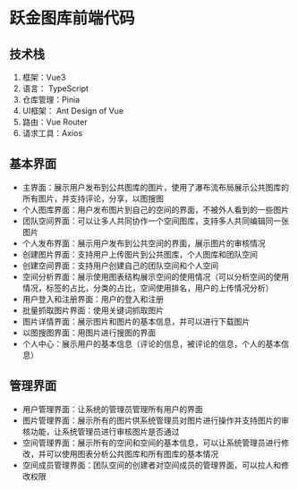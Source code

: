 # 跃金图库前端代码

## 技术栈

1. 框架：Vue3
2. 语言： TypeScript
3. 仓库管理：Pinia
4. UI框架： Ant Design of Vue
5. 路由：Vue Router
6. 请求工具：Axios

## 基本界面

- 主界面：展示用户发布到公共图库的图片，使用了瀑布流布局展示公共图库的所有图片，并支持评论，分享，以图搜图
- 个人图库界面：用户发布图片到自己的空间的界面，不被外人看到的一些图片
- 团队空间界面：可以让多人共同协作一个空间图库，支持多人共同编辑同一张图片
- 个人发布界面：展示用户发布到公共空间的界面，展示图片的审核情况
- 创建图片界面：支持用户上传图片到公共图库，个人图库和团队空间
- 创建空间界面：支持用户创建自己的团队空间和个人空间
- 空间分析界面：展示使用图表结构展示空间的使用情况（可以分析空间的使用情况，标签的占比，分类的占比，空间使用排名，用户的上传情况分析）
- 用户登入和注册界面：用户的登入和注册
- 批量抓取图片界面：使用关键词抓取图片
- 图片详情界面：展示图片和图片的基本信息，并可以进行下载图片
- 以图搜图界面：用图片进行搜图的界面
- 个人中心：展示用户的基本信息（评论的信息，被评论的信息，个人的基本信息）

## 管理界面

- 用户管理界面：让系统的管理员管理所有用户的界面
- 图片管理界面：展示所有的图片供系统管理员对图片进行操作并支持图片的审核功能，让系统管理员进行审核图片是否通过
- 空间管理界面：展示所有的空间和空间的基本信息，可以让系统管理员进行修改，并可以使用图表分析公共图库和所有图库的基本情况
- 空间成员管理界面：团队空间的创建者对空间成员的管理界面，可以拉人和修改权限
